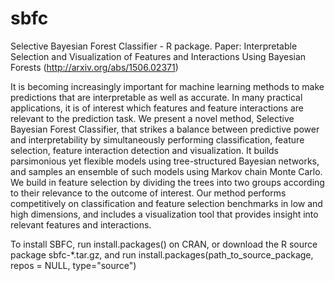 # sbfc

Selective Bayesian Forest Classifier - R package. 
Paper: Interpretable Selection and Visualization of Features and Interactions Using Bayesian Forests (http://arxiv.org/abs/1506.02371)

It is becoming increasingly important for machine learning methods to make predictions that are interpretable as well as accurate. In many practical applications, it is of interest which features and feature interactions are relevant to the prediction task. We present a novel method, Selective Bayesian Forest Classifier, that strikes a balance between predictive power and interpretability by simultaneously performing classification, feature selection, feature interaction detection and visualization. It builds parsimonious yet flexible models using tree-structured Bayesian networks, and samples an ensemble of such models using Markov chain Monte Carlo. We build in feature selection by dividing the trees into two groups according to their relevance to the outcome of interest. Our method performs competitively on classification and feature selection benchmarks in low and high dimensions, and includes a visualization tool that provides insight into relevant features and interactions. 

To install SBFC, run install.packages() on CRAN, or download the R source package sbfc-*.tar.gz, and run
install.packages(path_to_source_package, repos = NULL, type="source")
